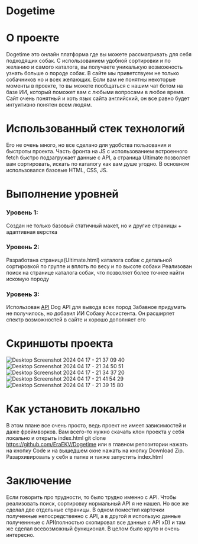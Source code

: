 # Dogetime
# О проекте
Dogetime это онлайн платформа где вы можете рассматривать для себя подходящих собак. С использованием удобной сортировки и по желанию и самого каталога, вы получаете уникалькую возможность узнать больше о породе собак. В сайте мы приветствуем не только собачников но и всех желающих. Если вам не понятны некоторые моменты в проекте, то вы можете пообщаться с нашим чат ботом на базе ИИ, который поможет вам с любыми вопросами в любое время. Сайт очень понятный и хоть язык сайта английский, он все равно будет интуитивно понятен всем людям.

# Использованный стек технологий
Его не очень много, но все сделано для удобства пользования и быстроты проекта. Часть фронта на JS с использованием встроенного fetch быстро подзагружает данные с API, а страница Ultimate позволяет вам сортировать, искать по каталогу как вам душе угодно. В основном использовался базовые HTML, CSS, JS. 

# Выполнение уровней
### **Уровень 1:**
Создан не только базовый статичный макет, но и другие страницы + адаптивная верстка

### **Уровень 2**:
Разработана страница(Ultimate.html) каталога собак с детальной сортировкой по группе и вплоть по весу и по высоте собаки
Реализован поиск на странице каталога собак, что позволяет более точнее найти искомую породу

### **Уровень 3**:
Использован [API](https://www.thedogapi.com/) Dog API для вывода всех пород
Забавное придумать не получилось, но добавил ИИ Собаку Ассистента. Он расширяет спектр возможностей в сайте и хорошо дополняет его

# Скриншоты проекта
![Desktop Screenshot 2024 04 17 - 21 37 09 40](https://github.com/EraEKV/Dogetime/assets/112917290/225caa36-ea0f-4216-b6d5-89d734e8bc65)
![Desktop Screenshot 2024 04 17 - 21 34 50 51](https://github.com/EraEKV/Dogetime/assets/112917290/62966c75-edf1-47dc-ae07-cc9c692c409f)
![Desktop Screenshot 2024 04 17 - 21 34 37 20](https://github.com/EraEKV/Dogetime/assets/112917290/b42c61e3-8ec6-4845-a870-0ef7688a1d04)
![Desktop Screenshot 2024 04 17 - 21 41 54 29](https://github.com/EraEKV/Dogetime/assets/112917290/41868a7e-8bd5-4682-a1c6-c0b234e0a1f9)
![Desktop Screenshot 2024 04 17 - 21 39 15 80](https://github.com/EraEKV/Dogetime/assets/112917290/758b04c0-c4cf-420d-b9ad-2d0a2772ccf9)


# Как установить локально
В этом плане все очень просто, ведь проект не имеет зависимостей и даже фреймворков. Вам всего-то нужно скачать клон проекта у себя локально и открыть index.html
git clone https://github.com/EraEKV/Dogetime
или
в главном репозитории нажать на кнопку Code и на вышедшем окне нажать на кнопку Download Zip. Разархивировать у себя в папке и также запустить index.html

# Заключение
Если говорить про трудности, то было трудно именно с API. Чтобы реализовать поиск, сортировку нормальный API я не нашел. Но все же сделал две отдельные страницы. В одном поместил карточки полученные непосредственно с API, а в другой я использую данные полученнные с API(полностью скопировал все данные с API xD) и там же сделал всевозможный функционал. В целом было круто и очень интересно.

